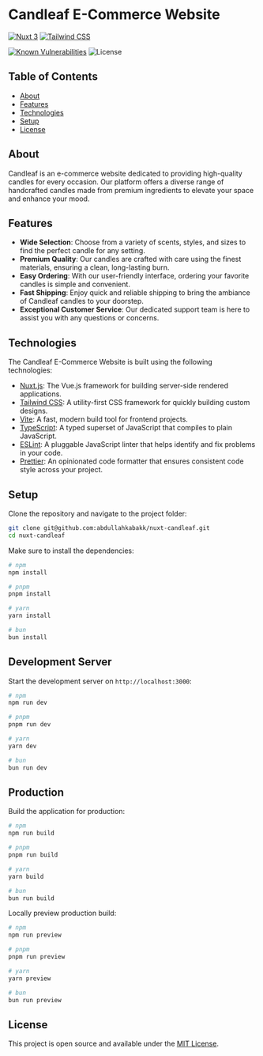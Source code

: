 # Candleaf E-Commerce Website

[![Nuxt 3](https://img.shields.io/badge/Nuxt-3-00C58E?style=flat-square&logo=nuxt.js&logoColor=white)](https://nuxtjs.org)
[![Tailwind CSS](https://img.shields.io/badge/Tailwind_CSS-3-38B2AC?style=flat-square&logo=tailwind-css&logoColor=white)](https://tailwindcss.com)

[![Known Vulnerabilities](https://snyk.io/test/github/abdullahkabakk/nuxt-candleaf/badge.svg)](https://snyk.io/test/github/abdullahkabakk/nuxt-candleaf)
![License](https://img.shields.io/badge/license-MIT-blue.svg)

## Table of Contents

- [About](#about)
- [Features](#features)
- [Technologies](#technologies)
- [Setup](#setup)
- [License](#license)

## About

Candleaf is an e-commerce website dedicated to providing high-quality candles for every occasion. Our platform offers a diverse range of handcrafted candles made from premium ingredients to elevate your space and enhance your mood.

## Features

- **Wide Selection**: Choose from a variety of scents, styles, and sizes to find the perfect candle for any setting.
- **Premium Quality**: Our candles are crafted with care using the finest materials, ensuring a clean, long-lasting burn.
- **Easy Ordering**: With our user-friendly interface, ordering your favorite candles is simple and convenient.
- **Fast Shipping**: Enjoy quick and reliable shipping to bring the ambiance of Candleaf candles to your doorstep.
- **Exceptional Customer Service**: Our dedicated support team is here to assist you with any questions or concerns.


## Technologies

The Candleaf E-Commerce Website is built using the following technologies:

- [Nuxt.js](https://nuxtjs.org): The Vue.js framework for building server-side rendered applications.
- [Tailwind CSS](https://tailwindcss.com): A utility-first CSS framework for quickly building custom designs.
- [Vite](https://vitejs.dev): A fast, modern build tool for frontend projects.
- [TypeScript](https://www.typescriptlang.org): A typed superset of JavaScript that compiles to plain JavaScript.
- [ESLint](https://eslint.org): A pluggable JavaScript linter that helps identify and fix problems in your code.
- [Prettier](https://prettier.io): An opinionated code formatter that ensures consistent code style across your project.

## Setup

Clone the repository and navigate to the project folder:

```bash
git clone git@github.com:abdullahkabakk/nuxt-candleaf.git
cd nuxt-candleaf
```

Make sure to install the dependencies:

```bash
# npm
npm install

# pnpm
pnpm install

# yarn
yarn install

# bun
bun install
```

## Development Server

Start the development server on `http://localhost:3000`:

```bash
# npm
npm run dev

# pnpm
pnpm run dev

# yarn
yarn dev

# bun
bun run dev
```

## Production

Build the application for production:

```bash
# npm
npm run build

# pnpm
pnpm run build

# yarn
yarn build

# bun
bun run build
```

Locally preview production build:

```bash
# npm
npm run preview

# pnpm
pnpm run preview

# yarn
yarn preview

# bun
bun run preview
```

## License

This project is open source and available under the [MIT License](LICENSE).